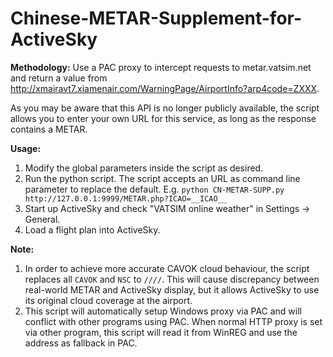 # Chinese-METAR-Supplement-for-ActiveSky

**Methodology:** Use a PAC proxy to intercept requests to metar.vatsim.net and return a value from <http://xmairavt7.xiamenair.com/WarningPage/AirportInfo?arp4code=ZXXX>.

As you may be aware that this API is no longer publicly available, the script allows you to enter your own URL for this service, as long as the response contains a METAR.

**Usage:**

1. Modify the global parameters inside the script as desired.
2. Run the python script. The script accepts an URL as command line parameter to replace the default. E.g. `python CN-METAR-SUPP.py http://127.0.0.1:9999/METAR.php?ICAO=__ICAO__`
3. Start up ActiveSky and check "VATSIM online weather" in Settings -> General.
4. Load a flight plan into ActiveSky.

**Note:**

1. In order to achieve more accurate CAVOK cloud behaviour, the script replaces all `CAVOK` and `NSC` to `////`. This will cause discrepancy between real-world METAR and ActiveSky display, but it allows ActiveSky to use its original cloud coverage at the airport.
2. This script will automatically setup Windows proxy via PAC and will conflict with other programs using PAC. When normal HTTP proxy is set via other program, this script will read it from WinREG and use the address as fallback in PAC.
